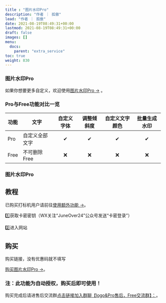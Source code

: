 ```yaml
---
title : "图片水印Pro"
description: "作者 ｜ 孤傲"
lead: "作者 ｜ 孤傲"
date: 2021-08-19T08:49:31+00:00
lastmod: 2021-08-19T08:49:31+00:00
draft: false 
images: []
menu:
  docs:
    parent: "extra_service"
toc: true
weight: 830
---
```


### 图片水印Pro

如果你想要更多自定义，欢迎使用[图片水印Pro →](https://skin.gushao.club/docs/extra_service/SkinWaterPro/) 。

### Pro与Free功能对比一览

| 功能 |     文字    | 自定义字体 | 调整倾斜度 | 自定义文字颜色 | 批量生成水印 |
| --- | -------------  |:--:|:--:|:--:|:--:|
| Pro |   自定义全部文字 | ✔ | ✔ | ✔ | ✔ |
| Free | 不可删除Free | ❌ | ❌ | ❌ | ❌ |

### 图片水印Pro

## 教程

已购买打标机用户请前往[使用额外功能 →](https://skin.gushao.club/docs/mark_user/useextraservice/)。

1️⃣获取卡密密钥（WX关注“JuneOver24”公众号发送“卡密登录”）

2️⃣进入网站

## 购买

购买链接，没有优惠码就不填写

[购买图片水印Pro →](https://shop.gushao.club/buy/20)。

### 注：此功能为自动授权，购买后即可使用！

购买完成后请进售后交流群[点击链接加入群聊【logo&Pro售后，Free交流群】：](https://qm.qq.com/q/BrPUdXGm6Q)。
